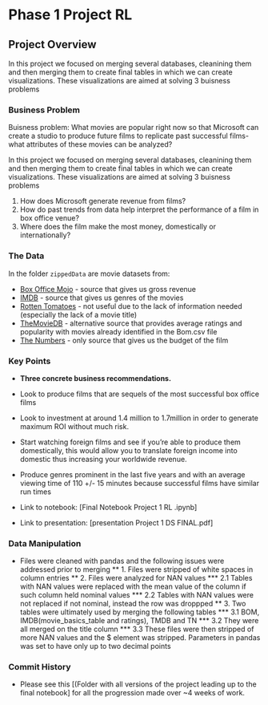 # Phase 1 Project RL 

## Project Overview
In this project we focused on merging several databases, cleanining them and then merging them to create final tables in which we can create visualizations. These visualizations are aimed at solving 3 buisness problems

### Business Problem
Buisness problem: What movies are popular right now so that Microsoft can create a studio to produce future films to replicate past successful films- what attributes of these movies can be analyzed?

In this project we focused on merging several databases, cleanining them and then merging them to create final tables in which we can create visualizations. These visualizations are aimed at solving 3 buisness problems

1. How does Microsoft generate revenue from films?
2. How do past trends from data help interpret the performance of a film in box office venue?
3. Where does the film make the most money, domestically or internationally? 


### The Data

In the folder `zippedData` are movie datasets from:

* [Box Office Mojo](https://www.boxofficemojo.com/) - source that gives us gross revenue
* [IMDB](https://www.imdb.com/) - source that gives us genres of the movies 
* [Rotten Tomatoes](https://www.rottentomatoes.com/) - not useful due to the lack of information needed (especially the lack of a movie title)
* [TheMovieDB](https://www.themoviedb.org/) - alternative source that provides average ratings and popularity with movies already identified in the Bom.csv file
* [The Numbers](https://www.the-numbers.com/) - only source that gives us the budget of the film



### Key Points

* **Three concrete business recommendations.** 
* Look to produce films that are sequels of the most successful box office films
* Look to investment at around 1.4 million to 1.7million in order to generate maximum ROI without much risk.
* Start watching foreign films and see if you’re able to produce them domestically, this would allow you to translate foreign income into domestic thus increasing your worldwide revenue. 
* Produce genres prominent in the last five years and with an average viewing time of 110 +/- 15 minutes because successful films have similar run times


* Link to notebook: [Final Notebook Project 1 RL .ipynb]  
* Link to presentation: [presentation Project 1 DS FINAL.pdf]

### Data Manipulation
* Files were cleaned with pandas and the following issues were addressed prior to merging
** 1. Files were stripped of white spaces in column entries 
** 2. Files were analyzed for NAN values
*** 2.1 Tables with NAN values were replaced with the mean value of the column if such column held nominal values
*** 2.2 Tables with NAN values were not replaced if not nominal, instead the row was droppped
** 3. Two tables were ultimately used by merging the following tables
*** 3.1 BOM, IMDB(movie_basics_table and ratings), TMDB and TN
*** 3.2 They were all merged on the title column
*** 3.3 These files were then stripped of more NAN values and the $ element was stripped. Parameters in pandas was set to have only up to two decimal points

### Commit History 
* Please see this [(Folder with all versions of the project leading up to the final notebook] for all the progression made over ~4 weeks of work.
